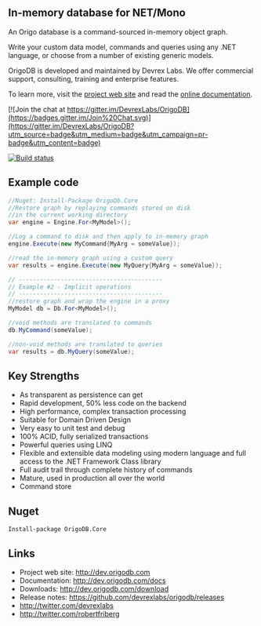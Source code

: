 ## In-memory database for NET/Mono

An Origo database is a command-sourced in-memory object graph.

Write your custom data model, commands and queries using any .NET language, or choose from a number of existing generic models.

OrigoDB is developed and maintained by Devrex Labs. We offer commercial support, consulting, training and enterprise features.

To learn more, visit the [project web site](http://dev.origodb.com) and read the [online documentation](http://dev.origodb.com/docs).

[![Join the chat at https://gitter.im/DevrexLabs/OrigoDB](https://badges.gitter.im/Join%20Chat.svg)](https://gitter.im/DevrexLabs/OrigoDB?utm_source=badge&utm_medium=badge&utm_campaign=pr-badge&utm_content=badge)

[![Build status](https://ci.appveyor.com/api/projects/status/v96t7i3a1kf0gqq3/branch/dev?svg=true)](https://ci.appveyor.com/project/rofr/origodb/branch/dev)

## Example code
```csharp
//Nuget: Install-Package OrigoDb.Core
//Restore graph by replaying commands stored on disk
//in the current working directory
var engine = Engine.For<MyModel>();

//Log a command to disk and then apply to in-memory graph
engine.Execute(new MyCommand{MyArg = someValue});

//read the in-memory graph using a custom query
var results = engine.Execute(new MyQuery{MyArg = someValue});

// -----------------------------------------
// Example #2 - Implicit operations
// -----------------------------------------
//restore graph and wrap the engine in a proxy
MyModel db = Db.For<MyModel>();

//void methods are translated to commands
db.MyCommand(someValue);

//non-void methods are translated to queries
var results = db.MyQuery(someValue);
```

## Key Strengths
* As transparent as persistence can get
* Rapid development, 50% less code on the backend
* High performance, complex transaction processing
* Suitable for Domain Driven Design
* Very easy to unit test and debug
* 100% ACID, fully serialized transactions
* Powerful queries using LINQ
* Flexible and extensible data modeling using modern language and full access to the .NET Framework Class library
* Full audit trail through complete history of commands
* Mature, used in production all over the world
* Command store

## Nuget
`Install-package OrigoDB.Core`

## Links
* Project web site: http://dev.origodb.com
* Documentation: http://dev.origodb.com/docs
* Downloads: http://dev.origodb.com/download
* Release notes: https://github.com/devrexlabs/origodb/releases
* http://twitter.com/devrexlabs
* http://twitter.com/robertfriberg
